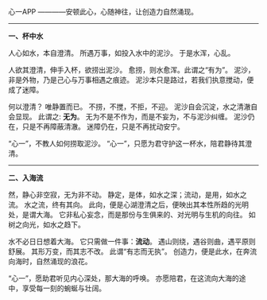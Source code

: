 心一APP
  ————安顿此心，心随神往，让创造力自然涌现。

---

**一、杯中水**

人心如水，本自澄清。
所遇万事，如投入水中的泥沙。
于是水浑，心乱。

人欲其澄清，伸手入杯，欲捞出泥沙。
愈捞，则水愈浑。此谓之“有为”。
泥沙，非是外物，乃是己心与万事相遇之痕迹。
泥沙本只是路过，若我们执意搅动，便成了迷障。

何以澄清？
唯静置而已。
不捞，不搅，不拒，不迎。
泥沙自会沉淀，水之清澈自会显现。
此谓之: **无为**。
无为不是不作为，而是不妄为，不与泥沙纠缠。
泥沙仍在，只是不再障蔽清澈。
迷障仍在，只是不再扰动安宁。

“心一”，不教人如何捞取泥沙。
“心一”，只愿为君守护这一杯水，陪君静待其澄清。


---

**二、入海流**

然，静心非空寂，无为非不动。
静定，是体，如水之深；流动，是用，如水之流。
水之流，终有其向。
此向，便是心湖澄清之后，便映出其本性所趋的光明处，是谓大海。
它非私心妄念，而是那份与生俱来的、对光明与生机的向往。
如树之向光，如水之趋下。

水不必日日想着大海。
它只需做一件事：**流动**。
遇山则绕，遇谷则曲，遇平原则舒展。
其形万变，而其志不改。
此谓“有志而无执”。
创造力，便是此水，在奔流向海时，自然涌现的浪花。

“心一”，愿助君听见内心深处，那大海的呼唤。
亦愿陪君，在这流向大海的途中，享受每一刻的蜿蜒与壮阔。